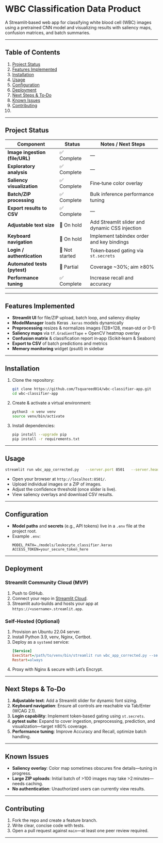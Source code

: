 # WBC Classification Data Product

A Streamlit‑based web app for classifying white blood cell (WBC) images using a pretrained CNN model and visualizing results with saliency maps, confusion matrices, and batch summaries.

---

## Table of Contents

1. [Project Status](#project-status)  
2. [Features Implemented](#features-implemented)  
3. [Installation](#installation)  
4. [Usage](#usage)  
5. [Configuration](#configuration)  
6. [Deployment](#deployment)  
7. [Next Steps & To‑Do](#next-steps--to‑do)  
8. [Known Issues](#known-issues)  
9. [Contributing](#contributing)  
10.

---

## Project Status

| Component                     | Status         | Notes / Next Steps                                   |
|-------------------------------|----------------|------------------------------------------------------|
| **Image ingestion (file/URL)**| ✅ Complete    | —                                                    |
| **Exploratory analysis**      | ✅ Complete    | —                                                    |
| **Saliency visualization**    | ✅ Complete    | Fine‑tune color overlay                              |
| **Batch/ZIP processing**      | ✅ Complete    | Bulk inference performance tuning                    |
| **Export results to CSV**     | ✅ Complete    | —                                                    |
| **Adjustable text size**      | 🔲 On hold     | Add Streamlit slider and dynamic CSS injection       |
| **Keyboard navigation**       | 🔲 On hold     | Implement tabindex order and key bindings            |
| **Login / authentication**    | 🔲 Not started | Token‑based gating via `st.secrets`                  |
| **Automated tests (pytest)**  | 🔲 Partial     | Coverage ~30%; aim ≥80%                              |
| **Performance tuning**        | ✅ Complete    | Increase recall and accuracy                         |

---

## Features Implemented

- **Streamlit UI** for file/ZIP upload, batch loop, and saliency display  
- **ModelManager** loads Keras `.keras` models dynamically  
- **Preprocessing** resizes & normalizes images (128×128, mean‑std or 0–1)  
- **Saliency maps** via `tf.GradientTape` + OpenCV heatmap overlay  
- **Confusion matrix** & classification report in‑app (Scikit‑learn & Seaborn)  
- **Export to CSV** of batch predictions and metrics  
- **Memory monitoring** widget (psutil) in sidebar  

---

## Installation

1. Clone the repository:  
   ```bash
   git clone https://github.com/Tsquareed014/wbc-classifier-app.git
   cd wbc-classifier-app
   ```

2. Create & activate a virtual environment:  
   ```bash
   python3 -m venv venv
   source venv/bin/activate
   ```

3. Install dependencies:  
   ```bash
   pip install --upgrade pip
   pip install -r requirements.txt
   ```

---

## Usage

```bash
streamlit run wbc_app_corrected.py   --server.port 8501   --server.headless true
```

- Open your browser at `http://localhost:8501/`.  
- Upload individual images or a ZIP of images.  
- Adjust the confidence threshold (once slider is live).  
- View saliency overlays and download CSV results.

---

## Configuration

- **Model paths** and **secrets** (e.g., API tokens) live in a `.env` file at the project root.  
- Example `.env`:
  ```
  MODEL_PATH=./models/leukocyte_classifier.keras
  ACCESS_TOKEN=your_secure_token_here
  ```

---

## Deployment

### Streamlit Community Cloud (MVP)
1. Push to GitHub.  
2. Connect your repo in [Streamlit Cloud](https://streamlit.io/cloud).  
3. Streamlit auto‑builds and hosts your app at `https://<username>.streamlit.app`.

### Self‑Hosted (Optional)
1. Provision an Ubuntu 22.04 server.  
2. Install Python 3.9, venv, Nginx, Certbot.  
3. Deploy as a `systemd` service:
   ```ini
   [Service]
   ExecStart=/path/to/venv/bin/streamlit run wbc_app_corrected.py --server.port 8501 --server.headless true
   Restart=always
   ```
4. Proxy with Nginx & secure with Let’s Encrypt.

---

## Next Steps & To‑Do

1. **Adjustable text**: Add a Streamlit slider for dynamic font sizing.  
2. **Keyboard navigation**: Ensure all controls are reachable via Tab/Enter (WCAG 2.1).  
3. **Login capability**: Implement token‑based gating using `st.secrets`.  
4. **pytest suite**: Expand to cover ingestion, preprocessing, prediction, and visualization—target ≥80% coverage.  
5. **Performance tuning**: Improve Accuracy and Recall, optimize batch handling.

---

## Known Issues

- **Saliency overlay**: Color map sometimes obscures fine details—tuning in progress.  
- **Large ZIP uploads**: Initial batch of >100 images may take >2 minutes—needs caching.  
- **No authentication**: Unauthorized users can currently view results.  

---

## Contributing

1. Fork the repo and create a feature branch.  
2. Write clear, concise code with tests.  
3. Open a pull request against `main`—at least one peer review required.

---


